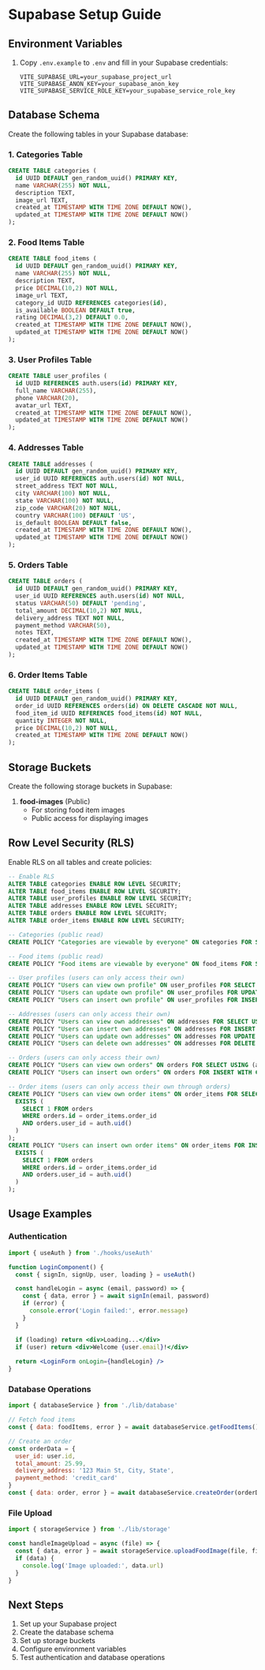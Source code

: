 # Supabase Setup Guide

## Environment Variables
1. Copy `.env.example` to `.env` and fill in your Supabase credentials:
   ```
   VITE_SUPABASE_URL=your_supabase_project_url
   VITE_SUPABASE_ANON_KEY=your_supabase_anon_key
   VITE_SUPABASE_SERVICE_ROLE_KEY=your_supabase_service_role_key
   ```

## Database Schema
Create the following tables in your Supabase database:

### 1. Categories Table
```sql
CREATE TABLE categories (
  id UUID DEFAULT gen_random_uuid() PRIMARY KEY,
  name VARCHAR(255) NOT NULL,
  description TEXT,
  image_url TEXT,
  created_at TIMESTAMP WITH TIME ZONE DEFAULT NOW(),
  updated_at TIMESTAMP WITH TIME ZONE DEFAULT NOW()
);
```

### 2. Food Items Table
```sql
CREATE TABLE food_items (
  id UUID DEFAULT gen_random_uuid() PRIMARY KEY,
  name VARCHAR(255) NOT NULL,
  description TEXT,
  price DECIMAL(10,2) NOT NULL,
  image_url TEXT,
  category_id UUID REFERENCES categories(id),
  is_available BOOLEAN DEFAULT true,
  rating DECIMAL(3,2) DEFAULT 0.0,
  created_at TIMESTAMP WITH TIME ZONE DEFAULT NOW(),
  updated_at TIMESTAMP WITH TIME ZONE DEFAULT NOW()
);
```

### 3. User Profiles Table
```sql
CREATE TABLE user_profiles (
  id UUID REFERENCES auth.users(id) PRIMARY KEY,
  full_name VARCHAR(255),
  phone VARCHAR(20),
  avatar_url TEXT,
  created_at TIMESTAMP WITH TIME ZONE DEFAULT NOW(),
  updated_at TIMESTAMP WITH TIME ZONE DEFAULT NOW()
);
```

### 4. Addresses Table
```sql
CREATE TABLE addresses (
  id UUID DEFAULT gen_random_uuid() PRIMARY KEY,
  user_id UUID REFERENCES auth.users(id) NOT NULL,
  street_address TEXT NOT NULL,
  city VARCHAR(100) NOT NULL,
  state VARCHAR(100) NOT NULL,
  zip_code VARCHAR(20) NOT NULL,
  country VARCHAR(100) DEFAULT 'US',
  is_default BOOLEAN DEFAULT false,
  created_at TIMESTAMP WITH TIME ZONE DEFAULT NOW(),
  updated_at TIMESTAMP WITH TIME ZONE DEFAULT NOW()
);
```

### 5. Orders Table
```sql
CREATE TABLE orders (
  id UUID DEFAULT gen_random_uuid() PRIMARY KEY,
  user_id UUID REFERENCES auth.users(id) NOT NULL,
  status VARCHAR(50) DEFAULT 'pending',
  total_amount DECIMAL(10,2) NOT NULL,
  delivery_address TEXT NOT NULL,
  payment_method VARCHAR(50),
  notes TEXT,
  created_at TIMESTAMP WITH TIME ZONE DEFAULT NOW(),
  updated_at TIMESTAMP WITH TIME ZONE DEFAULT NOW()
);
```

### 6. Order Items Table
```sql
CREATE TABLE order_items (
  id UUID DEFAULT gen_random_uuid() PRIMARY KEY,
  order_id UUID REFERENCES orders(id) ON DELETE CASCADE NOT NULL,
  food_item_id UUID REFERENCES food_items(id) NOT NULL,
  quantity INTEGER NOT NULL,
  price DECIMAL(10,2) NOT NULL,
  created_at TIMESTAMP WITH TIME ZONE DEFAULT NOW()
);
```

## Storage Buckets
Create the following storage buckets in Supabase:

1. **food-images** (Public)
   - For storing food item images
   - Public access for displaying images



## Row Level Security (RLS)
Enable RLS on all tables and create policies:

```sql
-- Enable RLS
ALTER TABLE categories ENABLE ROW LEVEL SECURITY;
ALTER TABLE food_items ENABLE ROW LEVEL SECURITY;
ALTER TABLE user_profiles ENABLE ROW LEVEL SECURITY;
ALTER TABLE addresses ENABLE ROW LEVEL SECURITY;
ALTER TABLE orders ENABLE ROW LEVEL SECURITY;
ALTER TABLE order_items ENABLE ROW LEVEL SECURITY;

-- Categories (public read)
CREATE POLICY "Categories are viewable by everyone" ON categories FOR SELECT USING (true);

-- Food items (public read)
CREATE POLICY "Food items are viewable by everyone" ON food_items FOR SELECT USING (true);

-- User profiles (users can only access their own)
CREATE POLICY "Users can view own profile" ON user_profiles FOR SELECT USING (auth.uid() = id);
CREATE POLICY "Users can update own profile" ON user_profiles FOR UPDATE USING (auth.uid() = id);
CREATE POLICY "Users can insert own profile" ON user_profiles FOR INSERT WITH CHECK (auth.uid() = id);

-- Addresses (users can only access their own)
CREATE POLICY "Users can view own addresses" ON addresses FOR SELECT USING (auth.uid() = user_id);
CREATE POLICY "Users can insert own addresses" ON addresses FOR INSERT WITH CHECK (auth.uid() = user_id);
CREATE POLICY "Users can update own addresses" ON addresses FOR UPDATE USING (auth.uid() = user_id);
CREATE POLICY "Users can delete own addresses" ON addresses FOR DELETE USING (auth.uid() = user_id);

-- Orders (users can only access their own)
CREATE POLICY "Users can view own orders" ON orders FOR SELECT USING (auth.uid() = user_id);
CREATE POLICY "Users can insert own orders" ON orders FOR INSERT WITH CHECK (auth.uid() = user_id);

-- Order items (users can only access their own through orders)
CREATE POLICY "Users can view own order items" ON order_items FOR SELECT USING (
  EXISTS (
    SELECT 1 FROM orders 
    WHERE orders.id = order_items.order_id 
    AND orders.user_id = auth.uid()
  )
);
CREATE POLICY "Users can insert own order items" ON order_items FOR INSERT WITH CHECK (
  EXISTS (
    SELECT 1 FROM orders 
    WHERE orders.id = order_items.order_id 
    AND orders.user_id = auth.uid()
  )
);
```

## Usage Examples

### Authentication
```jsx
import { useAuth } from './hooks/useAuth'

function LoginComponent() {
  const { signIn, signUp, user, loading } = useAuth()

  const handleLogin = async (email, password) => {
    const { data, error } = await signIn(email, password)
    if (error) {
      console.error('Login failed:', error.message)
    }
  }

  if (loading) return <div>Loading...</div>
  if (user) return <div>Welcome {user.email}!</div>
  
  return <LoginForm onLogin={handleLogin} />
}
```

### Database Operations
```jsx
import { databaseService } from './lib/database'

// Fetch food items
const { data: foodItems, error } = await databaseService.getFoodItems()

// Create an order
const orderData = {
  user_id: user.id,
  total_amount: 25.99,
  delivery_address: '123 Main St, City, State',
  payment_method: 'credit_card'
}
const { data: order, error } = await databaseService.createOrder(orderData)
```

### File Upload
```jsx
import { storageService } from './lib/storage'

const handleImageUpload = async (file) => {
  const { data, error } = await storageService.uploadFoodImage(file, file.name)
  if (data) {
    console.log('Image uploaded:', data.url)
  }
}
```

## Next Steps
1. Set up your Supabase project
2. Create the database schema
3. Set up storage buckets
4. Configure environment variables
5. Test authentication and database operations
